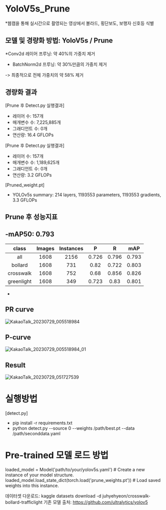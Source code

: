 # YoloV5s_Prune
*웹캠을 통해 실시간으로 촬영되는 영상에서 볼라드, 횡단보도, 보행자 신호등 식별



모델 및 경량화 방법: YoloV5s / Prune
-

*Conv2d 레이어 프루닝: 약 40%의 가중치 제거


* BatchNorm2d 프루닝: 약 30%만큼의 가중치 제거


-> 최종적으로 전체 가중치의 약 58% 제거


경량화 결과
-
[Prune 후 Detect.py 실행결과]

- 레이어 수: 157개
- 매개변수 수: 7,225,885개
- 그래디언트 수: 0개
- 연산량: 16.4 GFLOPs


[Prune 후 Detect.py 실행결과]

- 레이어 수: 157개
- 매개변수 수: 1,189,625개
- 그래디언트 수: 0개
- 연산량: 3.2 GFLOPs

[Pruned_weight.pt]
- YOLOv5s summary: 214 layers, 1193553 parameters, 1193553 gradients, 3.3 GFLOPs


Prune 후 성능지표
-
-mAP50: 0.793
-
|class|Images|Instances|P|R|mAP|
|:---:|:---:|:---:|:---:|:---:|:---:|
|all|1608|2156|0.726|0.796|0.793|
|bollard|1608|731|0.82|0.722|0.803|
|crosswalk|1608|752|0.68|0.856|0.826|
|greenlight|1608|349|0.723|0.83|0.801|
-
## PR curve

![KakaoTalk_20230729_005518984](https://github.com/nagoriyouki/YoloV5s_Prune/assets/130470442/4e8a756d-8ea0-4b15-9084-d7f03682a524)

## P-curve
![KakaoTalk_20230729_005518984_01](https://github.com/nagoriyouki/YoloV5s_Prune/assets/130470442/5df60d7a-a121-4033-9c9e-ce81400d43ef)

## Result
![KakaoTalk_20230729_051727539](https://github.com/nagoriyouki/YoloV5s_Prune/assets/130470442/472caaa5-f706-4c17-9ebe-05f15caab0a7)


# 실행방법
[detect.py]
- pip install -r requirements.txt
- python detect.py --source 0 --weights /path/best.pt --data /path/seconddata.yaml

# Pre-trained 모델 로드 방법
loaded_model = Model('path/to/your/yolov5s.yaml')  # Create a new instance of your model structure.
loaded_model.load_state_dict(torch.load('prune_weights.pt'))  # Load saved weights into this instance.

데이터셋 다운로드: kaggle datasets download -d juhyehyeon/crosswalk-bollard-trafficlight
기존 모델 출처: https://github.com/ultralytics/yolov5

